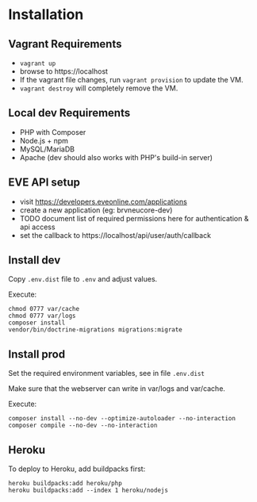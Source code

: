 # Installation

## Vagrant Requirements

- `vagrant up`
- browse to https://localhost
- If the vagrant file changes, run `vagrant provision` to update the VM.
- `vagrant destroy` will completely remove the VM.

## Local dev Requirements

- PHP with Composer
- Node.js + npm
- MySQL/MariaDB
- Apache (dev should also works with PHP's build-in server)

## EVE API setup

- visit https://developers.eveonline.com/applications
- create a new application (eg: brvneucore-dev)
- TODO document list of required permissions here for authentication & api access
- set the callback to https://localhost/api/user/auth/callback

## Install dev

Copy `.env.dist` file to `.env` and adjust values.

Execute:
```
chmod 0777 var/cache
chmod 0777 var/logs
composer install
vendor/bin/doctrine-migrations migrations:migrate
```

## Install prod

Set the required environment variables, see in file `.env.dist`

Make sure that the webserver can write in var/logs and var/cache.

Execute:
```
composer install --no-dev --optimize-autoloader --no-interaction
composer compile --no-dev --no-interaction
```

## Heroku

To deploy to Heroku, add buildpacks first:
```
heroku buildpacks:add heroku/php
heroku buildpacks:add --index 1 heroku/nodejs
```